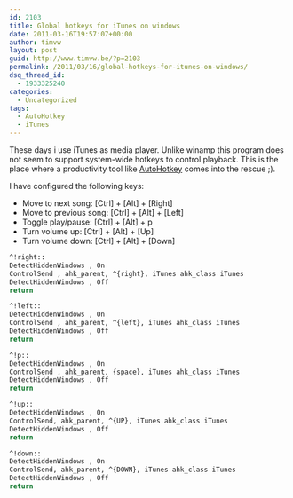 ```yaml
---
id: 2103
title: Global hotkeys for iTunes on windows
date: 2011-03-16T19:57:07+00:00
author: timvw
layout: post
guid: http://www.timvw.be/?p=2103
permalink: /2011/03/16/global-hotkeys-for-itunes-on-windows/
dsq_thread_id:
  - 1933325240
categories:
  - Uncategorized
tags:
  - AutoHotkey
  - iTunes
---
```

These days i use iTunes as media player. Unlike winamp this program does not seem to support system-wide hotkeys to control playback. This is the place where a productivity tool like [AutoHotkey](http://www.autohotkey.com/) comes into the rescue ;).

I have configured the following keys:

  * Move to next song: [Ctrl] + [Alt] + [Right]
  * Move to previous song: [Ctrl] + [Alt] + [Left]
  * Toggle play/pause: [Ctrl] + [Alt] + p
  * Turn volume up: [Ctrl] + [Alt] + [Up]
  * Turn volume down: [Ctrl] + [Alt] + [Down]


```bash
^!right::
DetectHiddenWindows , On
ControlSend , ahk_parent, ^{right}, iTunes ahk_class iTunes 
DetectHiddenWindows , Off
return

^!left:: 
DetectHiddenWindows , On
ControlSend , ahk_parent, ^{left}, iTunes ahk_class iTunes
DetectHiddenWindows , Off
return

^!p:: 
DetectHiddenWindows , On 
ControlSend , ahk_parent, {space}, iTunes ahk_class iTunes
DetectHiddenWindows , Off
return

^!up::
DetectHiddenWindows , On
ControlSend, ahk_parent, ^{UP}, iTunes ahk_class iTunes
DetectHiddenWindows , Off
return

^!down::
DetectHiddenWindows , On
ControlSend, ahk_parent, ^{DOWN}, iTunes ahk_class iTunes
DetectHiddenWindows , Off 
return
```
